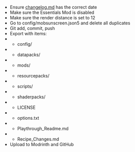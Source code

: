 - Ensure [changelog.md](changelog.md) has the correct date
- Make sure the Essentials Mod is disabled
- Make sure the render distance is set to 12
- Go to config/mobsunscreen.json5 and delete all duplicates
- Git add, commit, push
- Export with items:
- - config/
- - datapacks/
- - mods/
- - resourcepacks/
- - scripts/
- - shaderpacks/
- - LICENSE
- - options.txt
- - Playthrough_Readme.md
- - Recipe_Changes.md
- Upload to Modrinth and GitHub
